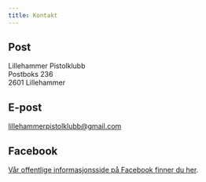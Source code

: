 ```yaml
---
title: Kontakt
---
```


## Post
Lillehammer Pistolklubb<br/>
Postboks 236<br/>
2601 Lillehammer<br/>

## E-post
[lillehammerpistolklubb@gmail.com](mailto:lillehammerpistolklubb@gmail.com)

## Facebook
[Vår offentlige informasjonsside på Facebook finner du her](https://www.facebook.com/groups/247933992318641).
